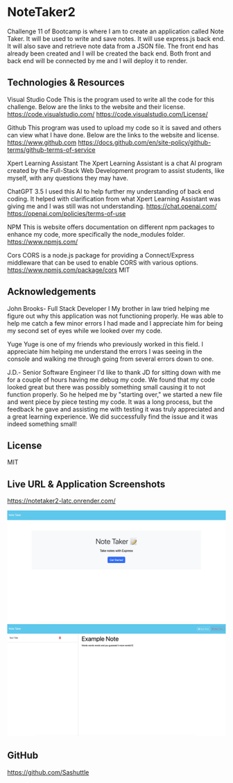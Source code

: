 # NoteTaker2

Challenge 11 of Bootcamp is where I am to create an application called Note Taker. It will be used to write and save notes. It will use express.js back end. It will also save and retrieve note data from a JSON file. The front end has already been created and I will be created the back end. Both front and back end will be connected by me and I will deploy it to render.

## Technologies & Resources 
Visual Studio Code
    This is the program used to write all the code for this challenge.  Below are the links to the website and their license.
    https://code.visualstudio.com/
    https://code.visualstudio.com/License/

Github
    This program was used to upload my code so it is saved and others can view what I have done.  Below are the links to the website and license.
    https://www.github.com
    https://docs.github.com/en/site-policy/github-terms/github-terms-of-service

Xpert Learning Assistant
    The Xpert Learning Assistant is a chat AI program created by the Full-Stack Web Development program to assist students, like myself, with any questions they may have.

ChatGPT 3.5 
    I used this AI to help further my understanding of back end coding. It helped with clarification from what Xpert Learning Assistant was giving me and I was still was not understanding. 
    https://chat.openai.com/ 
    https://openai.com/policies/terms-of-use

NPM
    This is website offers documentation on different npm packages to enhance my code, more specifically the node_modules folder. 
    https://www.npmjs.com/

Cors
    CORS is a node.js package for providing a Connect/Express middleware that can be used to enable CORS with various options.
    https://www.npmjs.com/package/cors
    MIT

## Acknowledgements
John Brooks- Full Stack Developer I
    My brother in law tried helping me figure out why this application was not functioning properly.  He was able to help me catch a few minor errors I had made and I appreciate him for being my second set of eyes while we looked over my code.

Yuge
    Yuge is one of my friends who previously worked in this field. I appreciate him helping me understand the errors I was seeing in the console and walking me through going from several errors down to one. 

J.D.- Senior Software Engineer
    I'd like to thank JD for sitting down with me for a couple of hours having me debug my code.  We found that my code looked great but there was possibly something small causing it to not function properly.  So he helped me by "starting over," we started a new file and went piece by piece testing my code.  It was a long process, but the feedback he gave and assisting me with testing it was truly appreciated and a great learning experience.  We did successfully find the issue and it was indeed something small! 

## License
MIT

## Live URL & Application Screenshots
https://notetaker2-latc.onrender.com/

![NoteTaker](./images/NoteTaker.png)
![NoteTaker2](./images/NoteTaker2.png)

## GitHub 
https://github.com/Sashuttle
